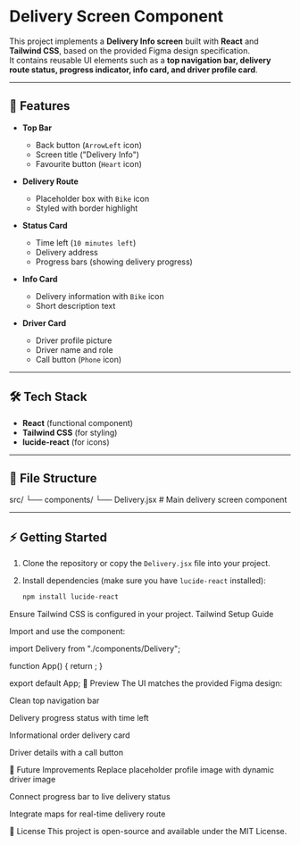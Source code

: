 # Delivery Screen Component

This project implements a **Delivery Info screen** built with **React** and **Tailwind CSS**, based on the provided Figma design specification.  
It contains reusable UI elements such as a **top navigation bar, delivery route status, progress indicator, info card, and driver profile card**.

---

## 🚀 Features

- **Top Bar**
  - Back button (`ArrowLeft` icon)
  - Screen title ("Delivery Info")
  - Favourite button (`Heart` icon)

- **Delivery Route**
  - Placeholder box with `Bike` icon
  - Styled with border highlight

- **Status Card**
  - Time left (`10 minutes left`)
  - Delivery address
  - Progress bars (showing delivery progress)

- **Info Card**
  - Delivery information with `Bike` icon
  - Short description text

- **Driver Card**
  - Driver profile picture
  - Driver name and role
  - Call button (`Phone` icon)

---

## 🛠️ Tech Stack

- **React** (functional component)
- **Tailwind CSS** (for styling)
- **lucide-react** (for icons)

---

## 📂 File Structure

src/
└── components/
└── Delivery.jsx # Main delivery screen component



---

## ⚡ Getting Started

1. Clone the repository or copy the `Delivery.jsx` file into your project.

2. Install dependencies (make sure you have `lucide-react` installed):
   ```bash
   npm install lucide-react
Ensure Tailwind CSS is configured in your project.
Tailwind Setup Guide

Import and use the component:

import Delivery from "./components/Delivery";

function App() {
  return <Delivery />;
}

export default App;
📸 Preview
The UI matches the provided Figma design:

Clean top navigation bar

Delivery progress status with time left

Informational order delivery card

Driver details with a call button

🔮 Future Improvements
Replace placeholder profile image with dynamic driver image

Connect progress bar to live delivery status

Integrate maps for real-time delivery route

📜 License
This project is open-source and available under the MIT License.